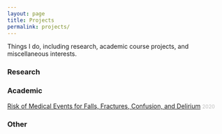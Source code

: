 ```yaml
---
layout: page
title: Projects
permalink: projects/
---
```


Things I do, including research, academic course projects, and miscellaneous interests.

### Research

### Academic

<a href="{{ site.url }}/papers/beers">Risk of Medical Events for Falls, Fractures, Confusion, and Delirium</a> <small style="color: #c0c0c0">2020</small>

### Other
